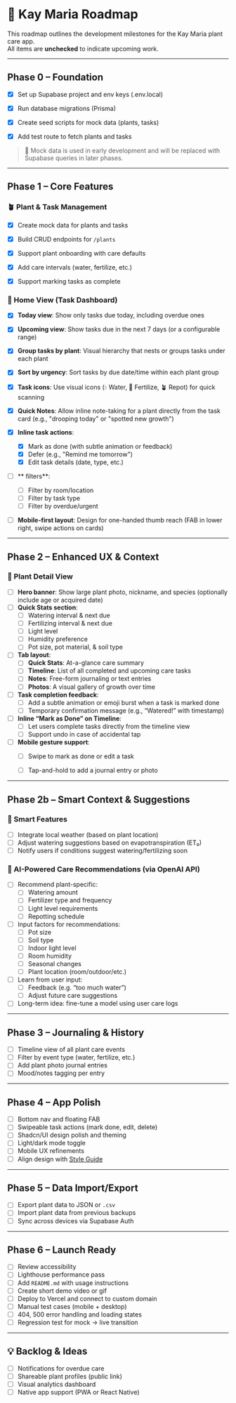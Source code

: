 # 🌱 Kay Maria Roadmap

This roadmap outlines the development milestones for the Kay Maria plant care app.  
All items are **unchecked** to indicate upcoming work.

---

## Phase 0 – Foundation

 - [x] Set up Supabase project and env keys (.env.local)
 - [x] Run database migrations (Prisma)
 - [x] Create seed scripts for mock data (plants, tasks)
 - [x] Add test route to fetch plants and tasks


> 🔧 Mock data is used in early development and will be replaced with Supabase queries in later phases.


---

## Phase 1 – Core Features

### 🪴 Plant & Task Management

- [x] Create mock data for plants and tasks

- [x] Build CRUD endpoints for `/plants`
- [x] Support plant onboarding with care defaults
- [x] Add care intervals (water, fertilize, etc.)
- [x] Support marking tasks as complete

### 📅 Home View (Task Dashboard)

- [x] **Today view**: Show only tasks due today, including overdue ones
- [x] **Upcoming view**: Show tasks due in the next 7 days (or a configurable range)
- [x] **Group tasks by plant**: Visual hierarchy that nests or groups tasks under each plant
- [x] **Sort by urgency**: Sort tasks by due date/time within each plant group
- [x] **Task icons**: Use visual icons (💧 Water, 🌱 Fertilize, 🪴 Repot) for quick scanning
- [x] **Quick Notes**: Allow inline note-taking for a plant directly from the task card (e.g., "drooping today" or "spotted new growth")
- [x] **Inline task actions**:
  - [x] Mark as done (with subtle animation or feedback)
  - [x] Defer (e.g., "Remind me tomorrow")
  - [x] Edit task details (date, type, etc.)
- [ ] ** filters**: 
  - [ ] Filter by room/location
  - [ ] Filter by task type
  - [ ] Filter by overdue/urgent
- [ ] **Mobile-first layout**: Design for one-handed thumb reach (FAB in lower right, swipe actions on cards)


---

## Phase 2 – Enhanced UX & Context

### 🌿 Plant Detail View

- [ ] **Hero banner**: Show large plant photo, nickname, and species (optionally include age or acquired date)
- [ ] **Quick Stats section**:
  - [ ] Watering interval & next due
  - [ ] Fertilizing interval & next due
  - [ ] Light level
  - [ ] Humidity preference
  - [ ] Pot size, pot material,  & soil type
- [ ] **Tab layout**:
  - [ ] **Quick Stats**: At-a-glance care summary
  - [ ] **Timeline**: List of all completed and upcoming care tasks
  - [ ] **Notes**: Free-form journaling or text entries
  - [ ] **Photos**: A visual gallery of growth over time
- [ ] **Task completion feedback**:
  - [ ] Add a subtle animation or emoji burst when a task is marked done
  - [ ] Temporary confirmation message (e.g., “Watered!” with timestamp)
- [ ] **Inline “Mark as Done” on Timeline**:
  - [ ] Let users complete tasks directly from the timeline view
  - [ ] Support undo in case of accidental tap
- [ ] **Mobile gesture support**:
  - [ ] Swipe to mark as done or edit a task
  - [ ] Tap-and-hold to add a journal entry or photo


---

## Phase 2b – Smart Context & Suggestions

### 🧠 Smart Features

- [ ] Integrate local weather (based on plant location)
- [ ] Adjust watering suggestions based on evapotranspiration (ET₀)
- [ ] Notify users if conditions suggest watering/fertilizing soon

### 🌿 AI-Powered Care Recommendations (via OpenAI API)

- [ ] Recommend plant-specific:
  - [ ] Watering amount
  - [ ] Fertilizer type and frequency
  - [ ] Light level requirements
  - [ ] Repotting schedule
- [ ] Input factors for recommendations:
  - [ ] Pot size
  - [ ] Soil type
  - [ ] Indoor light level
  - [ ] Room humidity
  - [ ] Seasonal changes
  - [ ] Plant location (room/outdoor/etc.)
- [ ] Learn from user input:
  - [ ] Feedback (e.g. “too much water”)
  - [ ] Adjust future care suggestions
- [ ] Long-term idea: fine-tune a model using user care logs

---

## Phase 3 – Journaling & History

- [ ] Timeline view of all plant care events
- [ ] Filter by event type (water, fertilize, etc.)
- [ ] Add plant photo journal entries
- [ ] Mood/notes tagging per entry

---

## Phase 4 – App Polish

- [ ] Bottom nav and floating FAB
- [ ] Swipeable task actions (mark done, edit, delete)
- [ ] Shadcn/UI design polish and theming
- [ ] Light/dark mode toggle
- [ ] Mobile UX refinements
- [ ] Align design with [Style Guide](./style-guide/page.tsx)

---

## Phase 5 – Data Import/Export

- [ ] Export plant data to JSON or `.csv`
- [ ] Import plant data from previous backups
- [ ] Sync across devices via Supabase Auth

---

## Phase 6 – Launch Ready

- [ ] Review accessibility
- [ ] Lighthouse performance pass
- [ ] Add `README.md` with usage instructions
- [ ] Create short demo video or gif
- [ ] Deploy to Vercel and connect to custom domain
- [ ] Manual test cases (mobile + desktop)
- [ ] 404, 500 error handling and loading states
- [ ] Regression test for mock → live transition

---

## 💡 Backlog & Ideas

- [ ] Notifications for overdue care
- [ ] Shareable plant profiles (public link)
- [ ] Visual analytics dashboard
- [ ] Native app support (PWA or React Native)
